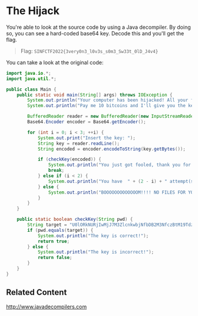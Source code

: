 # The Hijack

You're able to look at the source code by using a Java decompiler. By doing so, you can see a hard-coded base64 key.
Decode this and you'll get the flag.

> Flag: `SINFCTF2022{3very0n3_l0v3s_s0m3_Sw33t_0lD_J4v4}`

You can take a look at the original code:

```Java
import java.io.*;
import java.util.*;

public class Main {
    public static void main(String[] args) throws IOException {
        System.out.println("Your computer has been hijacked! All your files are now encrypted");
        System.out.println("Pay me 10 bitcoins and I'll give you the key to unlock them!");

        BufferedReader reader = new BufferedReader(new InputStreamReader(System.in));
        Base64.Encoder encoder = Base64.getEncoder();

        for (int i = 0; i < 3; ++i) {
            System.out.print("Insert the key: ");
            String key = reader.readLine();
            String encoded = encoder.encodeToString(key.getBytes());

            if (checkKey(encoded)) {
                System.out.println("You just got fooled, thank you for the quick bucks! ;D");
                break;
            } else if (i < 2) {
                System.out.println("You have  " + (2 - i) + " attempt(s) left. After that your coomputer will go BOOM!");
            } else {
                System.out.println("BOOOOOOOOOOOOOM!!!! NO FILES FOR YOU!!");
            }
        }
    }

    public static boolean checkKey(String pwd) {
        String target = "U0lORkNURjIwMjJ7M3ZlcnkwbjNfbDB2M3NfczBtM19TdzMzdF8wbERfSjR2NH0=";
        if (pwd.equals(target)) {
            System.out.println("The key is correct!");
            return true;
        } else {
            System.out.println("The key is incorrect!");
            return false;
        }
    }
}
```

## Related Content

http://www.javadecompilers.com

